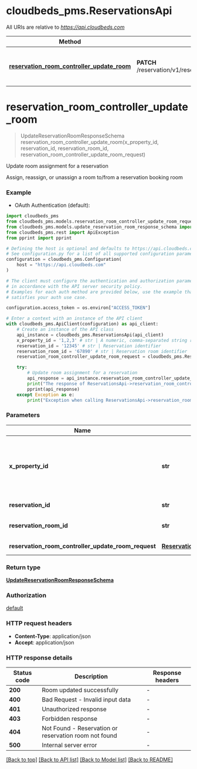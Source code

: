 # cloudbeds_pms.ReservationsApi

All URIs are relative to *https://api.cloudbeds.com*

Method | HTTP request | Description
------------- | ------------- | -------------
[**reservation_room_controller_update_room**](ReservationsApi.md#reservation_room_controller_update_room) | **PATCH** /reservation/v1/reservations/{reservationId}/rooms/{reservationRoomId} | Update room assignment for a reservation


# **reservation_room_controller_update_room**
> UpdateReservationRoomResponseSchema reservation_room_controller_update_room(x_property_id, reservation_id, reservation_room_id, reservation_room_controller_update_room_request)

Update room assignment for a reservation

Assign, reassign, or unassign a room to/from a reservation booking room

### Example

* OAuth Authentication (default):

```python
import cloudbeds_pms
from cloudbeds_pms.models.reservation_room_controller_update_room_request import ReservationRoomControllerUpdateRoomRequest
from cloudbeds_pms.models.update_reservation_room_response_schema import UpdateReservationRoomResponseSchema
from cloudbeds_pms.rest import ApiException
from pprint import pprint

# Defining the host is optional and defaults to https://api.cloudbeds.com
# See configuration.py for a list of all supported configuration parameters.
configuration = cloudbeds_pms.Configuration(
    host = "https://api.cloudbeds.com"
)

# The client must configure the authentication and authorization parameters
# in accordance with the API server security policy.
# Examples for each auth method are provided below, use the example that
# satisfies your auth use case.

configuration.access_token = os.environ["ACCESS_TOKEN"]

# Enter a context with an instance of the API client
with cloudbeds_pms.ApiClient(configuration) as api_client:
    # Create an instance of the API class
    api_instance = cloudbeds_pms.ReservationsApi(api_client)
    x_property_id = '1,2,3' # str | A numeric, comma-separated string representing the property IDs, sent in the header.
    reservation_id = '12345' # str | Reservation identifier
    reservation_room_id = '67890' # str | Reservation room identifier
    reservation_room_controller_update_room_request = cloudbeds_pms.ReservationRoomControllerUpdateRoomRequest() # ReservationRoomControllerUpdateRoomRequest | Room update data

    try:
        # Update room assignment for a reservation
        api_response = api_instance.reservation_room_controller_update_room(x_property_id, reservation_id, reservation_room_id, reservation_room_controller_update_room_request)
        print("The response of ReservationsApi->reservation_room_controller_update_room:\n")
        pprint(api_response)
    except Exception as e:
        print("Exception when calling ReservationsApi->reservation_room_controller_update_room: %s\n" % e)
```



### Parameters


Name | Type | Description  | Notes
------------- | ------------- | ------------- | -------------
 **x_property_id** | **str**| A numeric, comma-separated string representing the property IDs, sent in the header. | 
 **reservation_id** | **str**| Reservation identifier | 
 **reservation_room_id** | **str**| Reservation room identifier | 
 **reservation_room_controller_update_room_request** | [**ReservationRoomControllerUpdateRoomRequest**](ReservationRoomControllerUpdateRoomRequest.md)| Room update data | 

### Return type

[**UpdateReservationRoomResponseSchema**](UpdateReservationRoomResponseSchema.md)

### Authorization

[default](../README.md#default)

### HTTP request headers

 - **Content-Type**: application/json
 - **Accept**: application/json

### HTTP response details

| Status code | Description | Response headers |
|-------------|-------------|------------------|
**200** | Room updated successfully |  -  |
**400** | Bad Request - Invalid input data |  -  |
**401** | Unauthorized response |  -  |
**403** | Forbidden response |  -  |
**404** | Not Found - Reservation or reservation room not found |  -  |
**500** | Internal server error |  -  |

[[Back to top]](#) [[Back to API list]](../README.md#documentation-for-api-endpoints) [[Back to Model list]](../README.md#documentation-for-models) [[Back to README]](../README.md)

